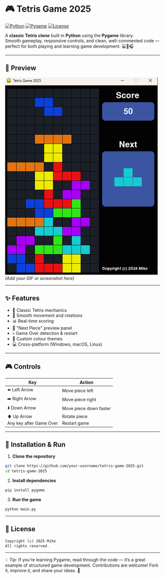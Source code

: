 
# 🎮 Tetris Game 2025

[![Python](https://img.shields.io/badge/Python-3.x-blue.svg?logo=python)](https://www.python.org/)
[![Pygame](https://img.shields.io/badge/Pygame-2.x-green.svg)](https://www.pygame.org/)
[![License](https://img.shields.io/badge/License-Copyright-lightgrey.svg)](#license)

A **classic Tetris clone** built in **Python** using the **Pygame** library.  
Smooth gameplay, responsive controls, and clean, well-commented code — perfect for both playing and learning game development. 💻🎨🎧

---

## 📸 Preview
![Tetris Gameplay](Preview.)  
*(*Add your GIF or screenshot here*)*

---

## ✨ Features
- 🧩 Classic Tetris mechanics
- 🎯 Smooth movement and rotations
- 📊 Real-time scoring
- 🔮 "Next Piece" preview panel
- 💀 Game Over detection & restart
- 🎨 Custom colour themes
- 💻 Cross-platform (Windows, macOS, Linux)

---

## 🎮 Controls

| Key               | Action                  |
|-------------------|-------------------------|
| ⬅️ Left Arrow      | Move piece left         |
| ➡️ Right Arrow     | Move piece right        |
| ⬇️ Down Arrow      | Move piece down faster  |
| ⬆️ Up Arrow        | Rotate piece            |
| Any key after Game Over | Restart game       |

---

## 🚀 Installation & Run

1. **Clone the repository**
```bash
git clone https://github.com/your-username/tetris-game-2025.git
cd tetris-game-2025
````

2. **Install dependencies**

```bash
pip install pygame
```

3. **Run the game**

```bash
python main.py
```

---



## 📜 License

```
Copyright (c) 2025 Mike
All rights reserved.
```

---

💡 *Tip:*
If you’re learning Pygame, read through the code — it’s a great example of structured game development.
Contributions are welcome! Fork it, improve it, and share your ideas. 🚀

